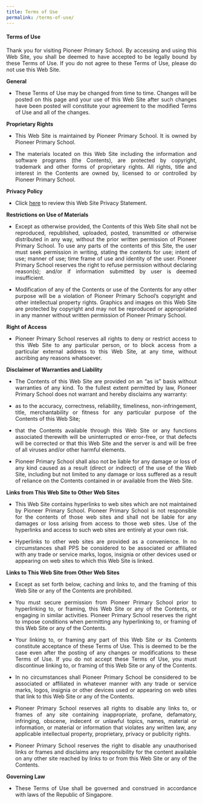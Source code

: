 ```yaml
---
title: Terms of Use
permalink: /terms-of-use/
---
```

#### Terms of Use

<p align="Justify">Thank you for visiting Pioneer Primary School. By accessing and using this Web Site, you shall be deemed to have accepted to be legally bound by these Terms of Use. If you do not agree to these Terms of Use, please do not use this Web Site.</p>

**General**

*   <p align="Justify">These Terms of Use may be changed from time to time. Changes will be posted on this page and your use of this Web Site after such changes have been posted will constitute your agreement to the modified Terms of Use and all of the changes.</p>

**Proprietary Rights**

*   <p align="Justify">This Web Site is maintained by Pioneer Primary School. It is owned by Pioneer Primary School.
*   </p><p align="Justify">The materials located on this Web Site including the information and software programs (the Contents), are protected by copyright, trademark and other forms of proprietary rights. All rights, title and interest in the Contents are owned by, licensed to or controlled by Pioneer Primary School.</p>

**Privacy Policy**

*   Click&nbsp;[here](/privacy/)&nbsp;to review this Web Site Privacy Statement.

**Restrictions on Use of Materials**

*   <p align="Justify">Except as otherwise provided, the Contents of this Web Site shall not be reproduced, republished, uploaded, posted, transmitted or otherwise distributed in any way, without the prior written permission of Pioneer Primary School. To use any parts of the contents of this Site, the user must seek permission in writing, stating the contents for use; intent of use; manner of use; time frame of use and identity of the user. Pioneer Primary School reserves the right to refuse permission without declaring reason(s); and/or if information submitted by user is deemed insufficient.</p>
*   <p align="Justify">Modification of any of the Contents or use of the Contents for any other purpose will be a violation of Pioneer Primary School’s copyright and other intellectual property rights. Graphics and images on this Web Site are protected by copyright and may not be reproduced or appropriated in any manner without written permission of Pioneer Primary School.</p>

**Right of Access**

*   <p align="Justify">Pioneer Primary School reserves all rights to deny or restrict access to this Web Site to any particular person, or to block access from a particular external address to this Web Site, at any time, without ascribing any reasons whatsoever.</p>

**Disclaimer of Warranties and Liability**

*   <p align="Justify">The Contents of this Web Site are provided on an “as is” basis without warranties of any kind. To the fullest extent permitted by law, Pioneer Primary School does not warrant and hereby disclaims any warranty:</p>
    
 * <p align="Justify">as to the accuracy, correctness, reliability, timeliness, non-infringement, title, merchantability or fitness for any particular purpose of the Contents of this Web Site;
*   </p><p align="Justify">that the Contents available through this Web Site or any functions associated therewith will be uninterrupted or error-free, or that defects will be corrected or that this Web Site and the server is and will be free of all viruses and/or other harmful elements.</p>
    
*   <p align="Justify">Pioneer Primary School shall also not be liable for any damage or loss of any kind caused as a result (direct or indirect) of the use of the Web Site, including but not limited to any damage or loss suffered as a result of reliance on the Contents contained in or available from the Web Site.</p>

**Links from This Web Site to Other Web Sites**&nbsp;

*   <p align="Justify">This Web Site contains hyperlinks to web sites which are not maintained by Pioneer Primary School. Pioneer Primary School is not responsible for the contents of those web sites and shall not be liable for any damages or loss arising from access to those web sites. Use of the hyperlinks and access to such web sites are entirely at your own risk.
*   </p><p align="Justify">Hyperlinks to other web sites are provided as a convenience. In no circumstances shall PPS be considered to be associated or affiliated with any trade or service marks, logos, insignia or other devices used or appearing on web sites to which this Web Site is linked.</p>

**Links to This Web Site from Other Web Sites**&nbsp;

*   <p align="Justify">Except as set forth below, caching and links to, and the framing of this Web Site or any of the Contents are prohibited.</p>
*   <p align="Justify">You must secure permission from Pioneer Primary School prior to hyperlinking to, or framing, this Web Site or any of the Contents, or engaging in similar activities. Pioneer Primary School reserves the right to impose conditions when permitting any hyperlinking to, or framing of this Web Site or any of the Contents.</p>
*   <p align="Justify">Your linking to, or framing any part of this Web Site or its Contents constitute acceptance of these Terms of Use. This is deemed to be the case even after the posting of any changes or modifications to these Terms of Use. If you do not accept these Terms of Use, you must discontinue linking to, or framing of this Web Site or any of the Contents.</p>
*   <p align="Justify">In no circumstances shall Pioneer Primary School be considered to be associated or affiliated in whatever manner with any trade or service marks, logos, insignia or other devices used or appearing on web sites that link to this Web Site or any of the Contents.</p>
*   <p align="Justify">Pioneer Primary School reserves all rights to disable any links to, or frames of any site containing inappropriate, profane, defamatory, infringing, obscene, indecent or unlawful topics, names, material or information, or material or information that violates any written law, any applicable intellectual property, proprietary, privacy or publicity rights.</p>
*   <p align="Justify">Pioneer Primary School reserves the right to disable any unauthorised links or frames and disclaims any responsibility for the content available on any other site reached by links to or from this Web Site or any of the Contents.</p>

**Governing Law**

*   <p align="Justify">These Terms of Use shall be governed and construed in accordance with laws of the Republic of Singapore.</p>